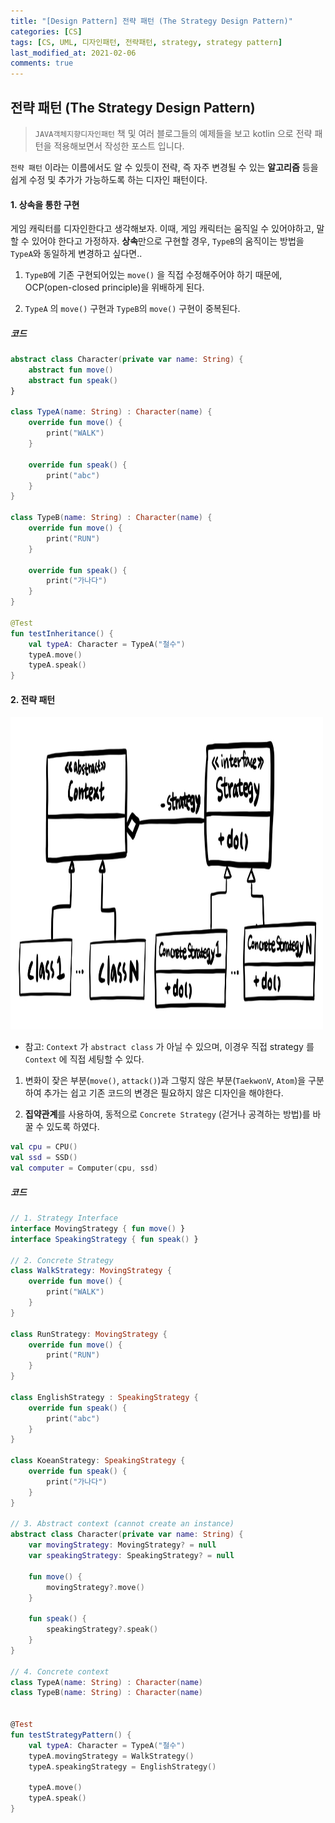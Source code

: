 ```yaml
---
title: "[Design Pattern] 전략 패턴 (The Strategy Design Pattern)"
categories: [CS]
tags: [CS, UML, 디자인패턴, 전략패턴, strategy, strategy pattern]
last_modified_at: 2021-02-06
comments: true
---
```


## 전략 패턴 (The Strategy Design Pattern)

> `JAVA객체지향디자인패턴` 책 및 여러 블로그들의 예제들을 보고 kotlin 으로 전략 패턴을 적용해보면서 작성한 포스트 입니다.

`전략 패턴` 이라는 이름에서도 알 수 있듯이 전략, 즉 자주 변경될 수 있는 **알고리즘** 등을 쉽게 수정 및 추가가 가능하도록 하는 디자인 패턴이다.

#### 1. 상속을 통한 구현

게임 캐릭터를 디자인한다고 생각해보자. 이때, 게임 캐릭터는 움직일 수 있어야하고, 말할 수 있어야 한다고 가정하자.
**상속**만으로 구현할 경우, `TypeB`의 움직이는 방법을 `TypeA`와 동일하게 변경하고 싶다면..

1. `TypeB`에 기존 구현되어있는 `move()` 을 직접 수정해주어야 하기 때문에, OCP(open-closed principle)을 위배하게 된다.

2. `TypeA` 의 `move()` 구현과 `TypeB`의 `move()` 구현이 중복된다.

##### 코드

```kotlin
abstract class Character(private var name: String) {
    abstract fun move()
    abstract fun speak()
}

class TypeA(name: String) : Character(name) {
    override fun move() {
        print("WALK")
    }

    override fun speak() {
        print("abc")
    }
}

class TypeB(name: String) : Character(name) {
    override fun move() {
        print("RUN")
    }

    override fun speak() {
        print("가나다")
    }
}

@Test
fun testInheritance() {
    val typeA: Character = TypeA("철수")
    typeA.move()
    typeA.speak()
}
```

#### 2. 전략 패턴

<img src="/assets/images/cs/design_pattern/strategy_pattern.jpeg" width="500" height="500" />

- 참고: `Context` 가 `abstract class` 가 아닐 수 있으며, 이경우 직접 strategy 를 `Context` 에 직접 세팅할 수 있다.

1. 변화이 잦은 부분(`move()`, `attack()`)과 그렇지 않은 부분(`TaekwonV`, `Atom`)을 구분하여
   추가는 쉽고 기존 코드의 변경은 필요하지 않은 디자인을 해야한다.

2. **집약관계**를 사용하여, 동적으로 `Concrete Strategy` (걷거나 공격하는 방법)를 바꿀 수 있도록 하였다.

```kotlin
val cpu = CPU()
val ssd = SSD()
val computer = Computer(cpu, ssd)
```

##### 코드

```kotlin
// 1. Strategy Interface
interface MovingStrategy { fun move() }
interface SpeakingStrategy { fun speak() }

// 2. Concrete Strategy
class WalkStrategy: MovingStrategy {
    override fun move() {
        print("WALK")
    }
}

class RunStrategy: MovingStrategy {
    override fun move() {
        print("RUN")
    }
}

class EnglishStrategy : SpeakingStrategy {
    override fun speak() {
        print("abc")
    }
}

class KoeanStrategy: SpeakingStrategy {
    override fun speak() {
        print("가나다")
    }
}

// 3. Abstract context (cannot create an instance)
abstract class Character(private var name: String) {
    var movingStrategy: MovingStrategy? = null
    var speakingStrategy: SpeakingStrategy? = null

    fun move() {
        movingStrategy?.move()
    }

    fun speak() {
        speakingStrategy?.speak()
    }
}

// 4. Concrete context
class TypeA(name: String) : Character(name)
class TypeB(name: String) : Character(name)


@Test
fun testStrategyPattern() {
    val typeA: Character = TypeA("철수")
    typeA.movingStrategy = WalkStrategy()
    typeA.speakingStrategy = EnglishStrategy()

    typeA.move()
    typeA.speak()
}
```
